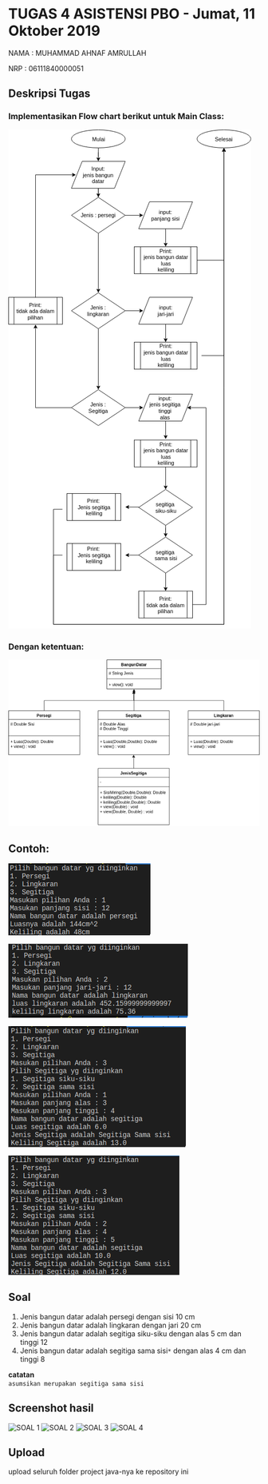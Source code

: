 # TUGAS 4 ASISTENSI PBO - Jumat, 11 Oktober 2019

NAMA : MUHAMMAD AHNAF AMRULLAH

NRP : 06111840000051

## Deskripsi Tugas


### Implementasikan Flow chart berikut untuk Main Class:
![](img/flow.png)

### Dengan ketentuan:
![](img/UML.png)

## Contoh:
![](img/con1.png)

![](img/con2.png)

![](img/con3a.png)

![](img/con3b.png)

## Soal

1. Jenis bangun datar adalah persegi dengan sisi 10 cm
2. Jenis bangun datar adalah lingkaran dengan jari 20 cm
3. Jenis bangun datar adalah segitiga siku-siku dengan alas 5 cm dan tinggi 12
4. Jenis bangun datar adalah segitiga sama sisi```*``` dengan alas 4 cm dan tinggi 8

**catatan** \
 ```asumsikan merupakan segitiga sama sisi```
## Screenshot hasil
![SOAL 1](https://user-images.githubusercontent.com/55898087/67065455-9cd46900-f198-11e9-9565-7c16c43150da.PNG)
![SOAL 2](https://user-images.githubusercontent.com/55898087/67065457-9d6cff80-f198-11e9-955b-02a79a4b9d8d.PNG)
![SOAL 3](https://user-images.githubusercontent.com/55898087/67065459-9d6cff80-f198-11e9-8c24-7d879e49fffc.PNG)
![SOAL 4](https://user-images.githubusercontent.com/55898087/67065460-9d6cff80-f198-11e9-8482-ccdbd44b72d0.PNG)

## Upload
upload seluruh folder project java-nya ke repository ini
